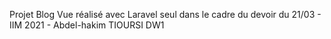 Projet Blog Vue réalisé avec Laravel seul dans le cadre du devoir du 21/03 - IIM 2021 - Abdel-hakim TIOURSI DW1
